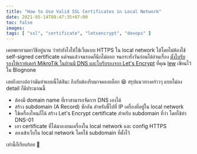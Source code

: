 ```yaml
---
title: "How to Use Valid SSL Certificates in Local Network"
date: 2021-05-14T08:47:35+07:00
toc: false
images:
tags: [ "ssl", "certificate", "letsencrypt", "devops" ]
---
```


เคยพยายามหาวิธีอยู่นาน ว่าทำยังไงให้ใช้เว็บแบบ HTTPS ใน local network ได้โดยไม่ต้องใช้ self-signed certificate แต่จนแล้วจนรอดก็นึกไม่ออก จนกระทั่งวันก่อนได้อ่านเรื่อง [ตั้งใบรับรองให้เราท์เตอร์ MikroTik ในบ้านมี DNS และใบรับรองจาก Let's Encrypt](https://www.blognone.com/node/122609) ที่คุณ [lew](https://lewcpe.com/) เขียนไว้ใน Blognone

เลยถึงบางอ้อว่ามันทำแบบนี้ได้สินะ ถึงกับต้องรีบมาจดลงบล็อก 😆 สรุปแนวทางคร่าวๆ แบบไม่ลง detail ก็มีประมาณนี้

* ต้องมี domain name ที่เราสามารถจัดการ DNS เองได้
* สร้าง subdomain (A Record) ซักอัน สำหรับชี้ไปที่ IP เครื่องที่อยู่ใน local network
* ใช้เครื่องไหนก็ได้ สร้าง Let's Encrypt certificate สำหรับ subdomain ที่ว่า โดยใช้ท่า DNS-01
* เอา certificate ที่ได้มาลงบนเครื่องใน local network และ config HTTPS
* ลองเข้าเว็บใน local network โดยใช้ subdomain ที่ตั้งไว้

เท่านี้ก็เรียบร้อย 🎉
